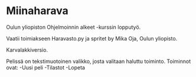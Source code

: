 # Miinaharava

Oulun yliopiston Ohjelmoinnin alkeet -kurssin lopputyö.

Vaatii toimiakseen Haravasto.py ja spritet by Mika Oja, Oulun yliopisto.

Karvalakkiversio.

Pelissä on tekstimuotoinen valikko, josta valitaan haluttu toiminto.
Toiminnot ovat:
-Uusi peli
-Tilastot
-Lopeta


